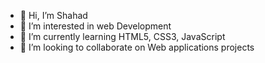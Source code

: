 - 👋 Hi, I’m Shahad
- 👀 I’m interested in web Development 
- 🌱 I’m currently learning HTML5, CSS3, JavaScript 
- 💞️ I’m looking to collaborate on Web applications projects 

<!---
iShahadA/iShahadA is a ✨ special ✨ repository because its `README.md` (this file) appears on your GitHub profile.
You can click the Preview link to take a look at your changes.
--->
